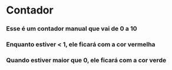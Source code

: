# Contador

### Esse é um contador manual que vai de 0 a 10
### Enquanto estiver < 1, ele ficará com a cor vermelha
### Quando estiver maior que 0, ele ficará com a cor verde